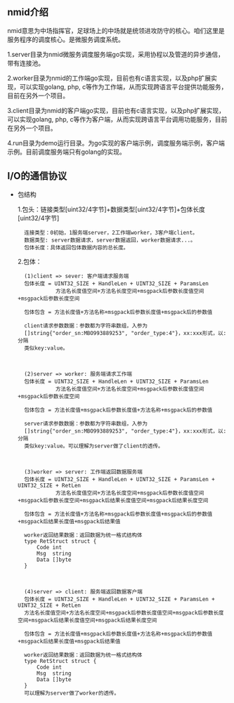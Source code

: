 <div align="center">
    <a href="https://raw.githubusercontent.com/HughNian/nmid/master/logo/nmidlogo%EF%BC%8850x65%EF%BC%89.png" alt="nmid Logo" width="160"></a>
</div>

<br>

## nmid介绍

nmid意思为中场指挥官，足球场上的中场就是统领进攻防守的核心。咱们这里是服务程序的调度核心。是微服务调度系统。

1.server目录为nmid微服务调度服务端go实现，采用协程以及管道的异步通信，带有连接池。   

2.worker目录为nmid的工作端go实现，目前也有c语言实现，以及php扩展实现，可以实现golang, php, c等作为工作端，从而实现跨语言平台提供功能服务，目前在另外一个项目。            

3.client目录为nmid的客户端go实现，目前也有c语言实现，以及php扩展实现，可以实现golang, php, c等作为客户端，从而实现跨语言平台调用功能服务，目前在另外一个项目。   

4.run目录为demo运行目录。为go实现的客户端示例，调度服务端示例，客户端示例。目前调度服务端只有golang的实现。  

## I/O的通信协议

- 包结构   

    1.包头：链接类型[uint32/4字节]+数据类型[uint32/4字节]+包体长度[uint32/4字节]   
    
        连接类型：0初始，1服务端server，2工作端worker，3客户端client。    
        数据类型: server数据请求，server数据返回，worker数据请求...。    
        包体长度：具体返回包体数据内容的总长度。
    
    2.包体：  
        
        (1)client => sever: 客户端请求服务端  
        包体长度 = UINT32_SIZE + HandleLen + UINT32_SIZE + ParamsLen   
                  方法名长度值空间+方法名长度空间+msgpack后参数长度值空间+msgpack后参数长度空间
                  
        包体包含 = 方法长度值+方法名称+msgpack后参数长度值+msgpack后的参数值   
        
        client请求参数数据：参数都为字符串数组，入参为  
        []string{"order_sn:MBO993889253", "order_type:4"}，xx:xxx形式，以:分隔
        类似key:value。
        
        
        
        (2)server => worker: 服务端请求工作端
        包体长度 = UINT32_SIZE + HandleLen + UINT32_SIZE + ParamsLen   
                  方法名长度值空间+方法名长度空间+msgpack后参数长度值空间+msgpack后参数长度空间
                          
        包体包含 = 方法长度值+msgpack后参数长度值+方法名称+msgpack后的参数值    
        
        server请求参数数据：参数都为字符串数组，入参为  
        []string{"order_sn:MBO993889253", "order_type:4"}，xx:xxx形式，以:分隔
        类似key:value。可以理解为server做了client的透传。    
        
        
        
        (3)worker => server: 工作端返回数据服务端   
        包体长度 = UINT32_SIZE + HandleLen + UINT32_SIZE + ParamsLen + UINT32_SIZE + RetLen   
                  方法名长度值空间+方法名长度空间+msgpack后参数长度值空间+msgpack后参数长度空间+msgpack后结果长度值空间+msgpack后结果长度空间
                                  
        包体包含 = 方法长度值+方法名称+msgpack后参数长度值+msgpack后的参数值+msgpack后结果长度值+msgpack后结果值   
        
        worker返回结果数据：返回数据为统一格式结构体
        type RetStruct struct {
            Code int
            Msg  string
            Data []byte
        }       
        
        
        
        (4)server => client: 服务端返回数据客户端
        包体长度 = UINT32_SIZE + HandleLen + UINT32_SIZE + ParamsLen + UINT32_SIZE + RetLen   
        方法名长度值空间+方法名长度空间+msgpack后参数长度值空间+msgpack后参数长度空间+msgpack后结果长度值空间+msgpack后结果长度空间
                                  
        包体包含 = 方法长度值+msgpack后参数长度值+方法名称+msgpack后的参数值+msgpack后结果长度值+msgpack后结果值   
        
        worker返回结果数据：返回数据为统一格式结构体
        type RetStruct struct {
            Code int
            Msg  string
            Data []byte
        }
        可以理解为server做了worker的透传。